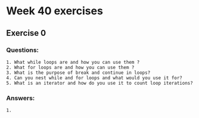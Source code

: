 # Week 40 exercises

## Exercise 0

### Questions:

    1. What while loops are and how you can use them ?
    2. What for loops are and how you can use them ?
    3. What is the purpose of break and continue in loops?
    4. Can you nest while and for loops and what would you use it for?
    5. What is an iterator and how do you use it to count loop iterations?

### Answers:

    1. 